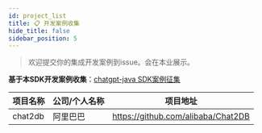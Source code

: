 ```yaml
---
id: project_list
title: 📋 开发案例收集
hide_title: false
sidebar_position: 5
---
```

> 欢迎提交你的集成开发案例到issue。会在本业展示。
> 
**基于本SDK开发案例收集**：[chatgpt-java SDK案例征集](https://github.com/Grt1228/chatgpt-java/issues/87) 

项目名称 | 公司/个人名称 | 项目地址
--- | --- | ---
chat2db | 阿里巴巴 | https://github.com/alibaba/Chat2DB

